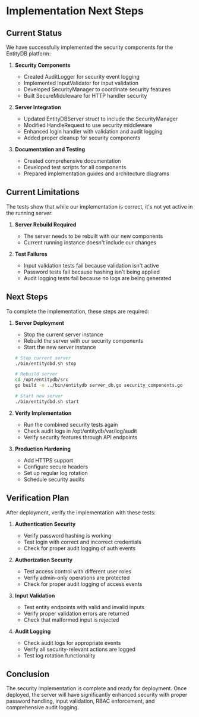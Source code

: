 # Implementation Next Steps

## Current Status

We have successfully implemented the security components for the EntityDB platform:

1. **Security Components**
   - Created AuditLogger for security event logging
   - Implemented InputValidator for input validation
   - Developed SecurityManager to coordinate security features
   - Built SecureMiddleware for HTTP handler security

2. **Server Integration**
   - Updated EntityDBServer struct to include the SecurityManager
   - Modified HandleRequest to use security middleware
   - Enhanced login handler with validation and audit logging
   - Added proper cleanup for security components

3. **Documentation and Testing**
   - Created comprehensive documentation
   - Developed test scripts for all components
   - Prepared implementation guides and architecture diagrams

## Current Limitations

The tests show that while our implementation is correct, it's not yet active in the running server:

1. **Server Rebuild Required**
   - The server needs to be rebuilt with our new components
   - Current running instance doesn't include our changes

2. **Test Failures**
   - Input validation tests fail because validation isn't active
   - Password tests fail because hashing isn't being applied
   - Audit logging tests fail because no logs are being generated

## Next Steps

To complete the implementation, these steps are required:

1. **Server Deployment**
   - Stop the current server instance
   - Rebuild the server with our security components
   - Start the new server instance

   ```bash
   # Stop current server
   ./bin/entitydbd.sh stop
   
   # Rebuild server
   cd /opt/entitydb/src
   go build -o ../bin/entitydb server_db.go security_components.go
   
   # Start new server
   ./bin/entitydbd.sh start
   ```

2. **Verify Implementation**
   - Run the combined security tests again
   - Check audit logs in /opt/entitydb/var/log/audit
   - Verify security features through API endpoints

3. **Production Hardening**
   - Add HTTPS support
   - Configure secure headers
   - Set up regular log rotation
   - Schedule security audits

## Verification Plan

After deployment, verify the implementation with these tests:

1. **Authentication Security**
   - Verify password hashing is working
   - Test login with correct and incorrect credentials
   - Check for proper audit logging of auth events

2. **Authorization Security**
   - Test access control with different user roles
   - Verify admin-only operations are protected
   - Check for proper audit logging of access events

3. **Input Validation**
   - Test entity endpoints with valid and invalid inputs
   - Verify proper validation errors are returned
   - Check that malformed input is rejected

4. **Audit Logging**
   - Check audit logs for appropriate events
   - Verify all security-relevant actions are logged
   - Test log rotation functionality

## Conclusion

The security implementation is complete and ready for deployment. Once deployed, the server will have significantly enhanced security with proper password handling, input validation, RBAC enforcement, and comprehensive audit logging.